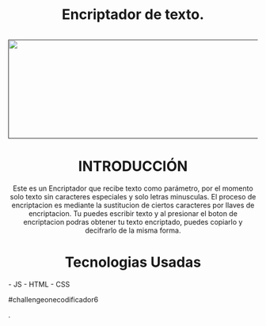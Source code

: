 <div align="center">
  <h1 align="center">
    Encriptador de texto.
    <br />
    <br />
    <a href="">
    <img src="https://github.com/wiccs/Encriptador/assets/133706096/bc054b52-0893-4c1f-9ab4-f5c5a02651e3" alt="Texto alternativo" width="1500" height="200"/>
    </a>
  </h1>
</div>

<h1 align="center">INTRODUCCIÓN</h1>

<p align= "center">Este es un Encriptador que recibe texto como parámetro, por el momento solo texto sin caracteres especiales y solo letras minusculas. El proceso de encriptacion es mediante la sustitucion de ciertos caracteres por llaves de encriptacion.
Tu puedes escribir texto y al presionar el boton de encriptacion podras obtener tu texto encriptado, puedes copiarlo y decifrarlo de la misma forma. </p>

<h1 align="center">Tecnologias Usadas</h1>
- JS
- HTML
- CSS

#challengeonecodificador6

<p>.</p>